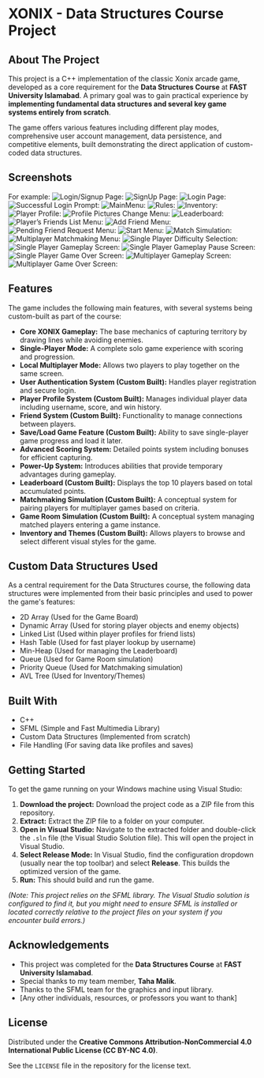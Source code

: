 # XONIX - Data Structures Course Project

## About The Project

This project is a C++ implementation of the classic Xonix arcade game, developed as a core requirement for the **Data Structures Course** at **FAST University Islamabad**. A primary goal was to gain practical experience by **implementing fundamental data structures and several key game systems entirely from scratch**.

The game offers various features including different play modes, comprehensive user account management, data persistence, and competitive elements, built demonstrating the direct application of custom-coded data structures.

## Screenshots
For example:
![Login/Signup Page:](ScreenShots/1.png)
![SignUp Page:](ScreenShots/2.png)
![Login Page:](ScreenShots/3.png)
![Successful Login Prompt:](ScreenShots/4.png)
![MainMenu:](ScreenShots/5.png)
![Rules:](ScreenShots/6.png)
![Inventory:](ScreenShots/7.png)
![Player Profile:](ScreenShots/8.png)
![Profile Pictures Change Menu:](ScreenShots/9.png)
![Leaderboard:](ScreenShots/10.png)
![Player’s Friends List Menu:](ScreenShots/11.png)
![Add Friend Menu:](ScreenShots/12.png)
![Pending Friend Request Menu:](ScreenShots/13.png)
![Start Menu:](ScreenShots/14.png)
![Match Simulation:](ScreenShots/15.png)
![Multiplayer Matchmaking Menu:](ScreenShots/16.png)
![Single Player Difficulty Selection:](ScreenShots/17.png)
![Single Player Gameplay Screen:](ScreenShots/18.png)
![Single Player Gameplay Pause Screen:](ScreenShots/19.png)
![Single Player Game Over Screen:](ScreenShots/20.png)
![Multiplayer Gameplay Screen:](ScreenShots/21.png)
![Multiplayer Game Over Screen:](ScreenShots/22.png)

## Features

The game includes the following main features, with several systems being custom-built as part of the course:

* **Core XONIX Gameplay:** The base mechanics of capturing territory by drawing lines while avoiding enemies.
* **Single-Player Mode:** A complete solo game experience with scoring and progression.
* **Local Multiplayer Mode:** Allows two players to play together on the same screen.
* **User Authentication System (Custom Built):** Handles player registration and secure login.
* **Player Profile System (Custom Built):** Manages individual player data including username, score, and win history.
* **Friend System (Custom Built):** Functionality to manage connections between players.
* **Save/Load Game Feature (Custom Built):** Ability to save single-player game progress and load it later.
* **Advanced Scoring System:** Detailed points system including bonuses for efficient capturing.
* **Power-Up System:** Introduces abilities that provide temporary advantages during gameplay.
* **Leaderboard (Custom Built):** Displays the top 10 players based on total accumulated points.
* **Matchmaking Simulation (Custom Built):** A conceptual system for pairing players for multiplayer games based on criteria.
* **Game Room Simulation (Custom Built):** A conceptual system managing matched players entering a game instance.
* **Inventory and Themes (Custom Built):** Allows players to browse and select different visual styles for the game.

## Custom Data Structures Used

As a central requirement for the Data Structures course, the following data structures were implemented from their basic principles and used to power the game's features:

* 2D Array (Used for the Game Board)
* Dynamic Array (Used for storing player objects and enemy objects)
* Linked List (Used within player profiles for friend lists)
* Hash Table (Used for fast player lookup by username)
* Min-Heap (Used for managing the Leaderboard)
* Queue (Used for Game Room simulation)
* Priority Queue (Used for Matchmaking simulation)
* AVL Tree (Used for Inventory/Themes)

## Built With

* C++
* SFML (Simple and Fast Multimedia Library)
* Custom Data Structures (Implemented from scratch)
* File Handling (For saving data like profiles and saves)

## Getting Started

To get the game running on your Windows machine using Visual Studio:

1.  **Download the project:** Download the project code as a ZIP file from this repository.
2.  **Extract:** Extract the ZIP file to a folder on your computer.
3.  **Open in Visual Studio:** Navigate to the extracted folder and double-click the `.sln` file (the Visual Studio Solution file). This will open the project in Visual Studio.
4.  **Select Release Mode:** In Visual Studio, find the configuration dropdown (usually near the top toolbar) and select **Release**. This builds the optimized version of the game.
5.  **Run:** 
This should build and run the game.

*(Note: This project relies on the SFML library. The Visual Studio solution is configured to find it, but you might need to ensure SFML is installed or located correctly relative to the project files on your system if you encounter build errors.)*

## Acknowledgements

* This project was completed for the **Data Structures Course** at **FAST University Islamabad**.
* Special thanks to my team member, **Taha Malik**.
* Thanks to the SFML team for the graphics and input library.
* [Any other individuals, resources, or professors you want to thank]

## License

Distributed under the **Creative Commons Attribution-NonCommercial 4.0 International Public License (CC BY-NC 4.0)**.



See the `LICENSE` file in the repository for the license text.